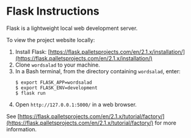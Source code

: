 # Flask Instructions #

Flask is a lightweight local web development server.

To view the project website locally:
 1. Install Flask: [https://flask.palletsprojects.com/en/2.1.x/installation/](https://flask.palletsprojects.com/en/2.1.x/installation/)
 2. Clone `wordsalad` to your machine.
 3. In a Bash terminal, from the directory containing `wordsalad`, enter:
    ```
    $ export FLASK_APP=wordsalad
    $ export FLASK_ENV=development
    $ flask run
    ```
 4. Open `http://127.0.0.1:5000/` in a web browser.

See [https://flask.palletsprojects.com/en/2.1.x/tutorial/factory/](https://flask.palletsprojects.com/en/2.1.x/tutorial/factory/) for more information. 
